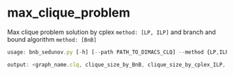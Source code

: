 # max_clique_problem
Max clique problem solution by cplex ```method: [LP, ILP]``` and branch and bound algorithm ```method: [BnB]```

```js
usage: bnb_sedunov.py [-h] [--path PATH_TO_DIMACS_CLQ] --method {LP,ILP,BnB}

output: <graph_name.clq, clique_size_by_BnB, clique_size_by_cplex_ILP, time_exec, is_clique>
```

